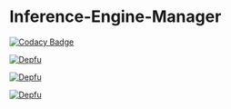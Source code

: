 # Inference-Engine-Manager

[![Codacy Badge](https://api.codacy.com/project/badge/Grade/bdc02f409c7f4607b2439950c721db0c)](https://app.codacy.com/app/mrstandu33/Inference-Engine-Manager?utm_source=github.com&utm_medium=referral&utm_content=mrstandu33/Inference-Engine-Manager&utm_campaign=Badge_Grade_Settings)

[![Depfu](https://badges.depfu.com/badges/bfab03b07a524791fa461d58c6f0882c/status.svg)](https://depfu.com)

[![Depfu](https://badges.depfu.com/badges/bfab03b07a524791fa461d58c6f0882c/overview.svg)](https://depfu.com/github/mrstandu33/Inference-Engine-Manager?project_id=8542)

[![Depfu](https://badges.depfu.com/badges/bfab03b07a524791fa461d58c6f0882c/count.svg)](https://depfu.com/github/mrstandu33/Inference-Engine-Manager?project_id=8542)